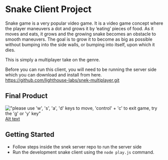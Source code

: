 
# Snake Client Project

Snake game is a very popular video game. It is a video game concept where the player maneuvers a dot and grows it by ‘eating’ pieces of food. As it moves and eats, it grows and the growing snake becomes an obstacle to smooth maneuvers. The goal is to grow it to become as big as possible without bumping into the side walls, or bumping into itself, upon which it dies.

This is simply a multiplayer take on the genre.

Before you can run this client, you will need to be running the server side which you can download and install from here. 
https://github.com/lighthouse-labs/snek-multiplayer.git

## Final Product

!["please use 'w', 's', 'a', 'd' keys to move, 'control' + 'c' to exit game, try the 'g' or 'y' key"](#)[Alt text](/SnakeGame.png?raw=true "Optional Title")


## Getting Started

- Follow steps inside the snek server repo to run the server side
- Run the development snake client using the `node play.js` command.